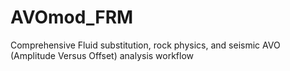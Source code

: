 # AVOmod_FRM
Comprehensive Fluid substitution, rock physics, and seismic AVO (Amplitude Versus Offset) analysis workflow
